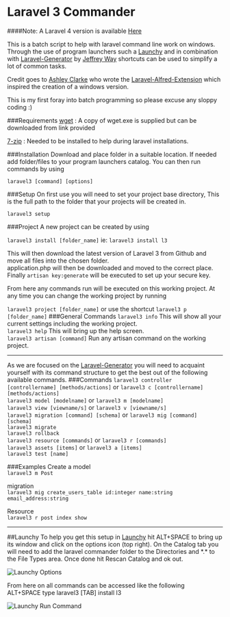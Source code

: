 Laravel 3 Commander
===================
####Note: A Laravel 4 version is available [Here](https://github.com/DavidAgar/Laravel4_Commander)

This is a batch script to help with laravel command line work on windows. 
Through the use of program launchers such a [Launchy](http://www.launchy.net/) and in combination with [Laravel-Generator](https://github.com/jeffreyway/laravel-generator) by [Jeffrey Way](https://twitter.com/jeffrey_way) shortcuts can be used to simplify a lot of common tasks.

Credit goes to [Ashley Clarke](https://github.com/clarkeash) who wrote the [Laravel-Alfred-Extension](https://github.com/clarkeash/Laravel-Alfred-Extension) which inspired the creation of a windows version.

This is my first foray into batch programming so please excuse any sloppy coding :)

###Requirements
[wget](http://users.ugent.be/~bpuype/wget/) : A copy of wget.exe is supplied but can be downloaded from link provided

[7-zip](http://www.7-zip.org/) : Needed to be installed to help during laravel installations.


###Installation
Download and place folder in a suitable location.
If needed add folder/files to your program launchers catalog.
You can then run commands by using

```laravel3 [command] [options]```

###Setup
On first use you will need to set your project base directory, This is the full path to the folder that your projects will be created in.

```laravel3 setup```

###Project
A new project can be created by using

```laravel3 install [folder_name]```  ie: ```laravel3 install l3```

This will then download the latest version of Laravel 3 from Github and move all files into the chosen folder.<br>
application.php will then be downloaded and moved to the correct place.
Finally ```artisan key:generate``` will be executed to set up your secure key.

From here any commands run will be executed on this working project.
At any time you can change the working project by running

```laravel3 project [folder_name]``` or use the shortcut ```laravel3 p [folder_name]```
###General Commands
```laravel3 info``` This will show all your current settings including the working project.<br>
```laravel3 help``` This will bring up the help screen.<br>
```laravel3 artisan [command]``` Run any artisan command on the working project.<br>
***
As we are focused on the [Laravel-Generator](https://github.com/jeffreyway/laravel-generator) you will need to acquaint yourself with its command structure to get the best out of the following available commands.
###Commands
```laravel3 controller [controllername] [methods/actions]``` or ```laravel3 c [controllername] [methods/actions]```<br>
```laravel3 model [modelname]``` or ```laravel3 m [modelname]```<br>
```laravel3 view [viewname/s]``` or ```laravel3 v [viewname/s]```<br>
```laravel3 migration [command] [schema]``` or ```laravel3 mig [command] [schema]```<br>
```laravel3 migrate```<br>
```laravel3 rollback```<br>
```laravel3 resource [commands]``` or ```laravel3 r [commands]```<br>
```laravel3 assets [items]``` or ```laravel3 a [items]```<br>
```laravel3 test [name]```
 
###Examples
Create a model<br>
```laravel3 m Post```

migration<br>
```laravel3 mig create_users_table id:integer name:string email_address:string```

Resource<br>
```laravel3 r post index show```
***
##Launchy
To help you get this setup in [Launchy](http://www.launchy.net/) hit ALT+SPACE to bring up its window and click on the options icon (top right). On the Catalog tab you will need to add the laravel commander folder to the Directories and \*.\* to the File Types area. Once done hit Rescan Catalog and ok out.

![Launchy Options](https://dl.dropboxusercontent.com/s/gqhgevdncdt1d4s/launchy1ss.png "Launchy Options")

From here on all commands can be accessed like the following<br>
ALT+SPACE type laravel3 [TAB] install l3

![Launchy Run Command](https://dl.dropboxusercontent.com/s/rnsmhb12faj1tl0/launchy2ss.png "Launchy Run Command")
 